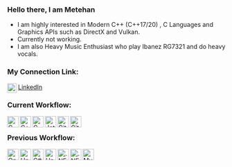 ### Hello there, I am Metehan

- I am highly interested in Modern C++ (C++17/20) , C Languages and Graphics APIs such as DirectX and Vulkan.
- Currently not working.
- I am also Heavy Music Enthusiast who play Ibanez RG7321 and do heavy vocals.

### My Connection Link:
<img align="left" alt="codeSTACKr | LinkedIn" width="22px" src="https://cdn.jsdelivr.net/gh/devicons/devicon/icons/linkedin/linkedin-original.svg" />[LinkedIn](https://www.linkedin.com/in/metehan-tun%C3%A7bilek-8527a9136/)
<br />

### Current Workflow:
<img align="left" alt="C" width="26px" src="https://cdn.jsdelivr.net/gh/devicons/devicon/icons/c/c-original.svg" />
<img align="left" alt="C++" width="26px" src="https://cdn.jsdelivr.net/gh/devicons/devicon/icons/cplusplus/cplusplus-original.svg" />
<img align="left" alt="CMAKE" width="26px" src="https://cdn.jsdelivr.net/gh/devicons/devicon/icons/cmake/cmake-original.svg" />
<img align="left" alt="JetBrains" width="26px" src="https://cdn.jsdelivr.net/gh/devicons/devicon/icons/jetbrains/jetbrains-original.svg" />
<img align="left" alt="Git" width="26px"src="https://cdn.jsdelivr.net/gh/devicons/devicon/icons/git/git-original-wordmark.svg" />
<img align="left" alt="GitHub" width="26px"src="https://cdn.jsdelivr.net/gh/devicons/devicon/icons/github/github-original.svg" />

<br />

### Previous Workflow:
<img align="left" alt="OpenGL" width="26px" src="https://cdn.jsdelivr.net/gh/devicons/devicon/icons/opengl/opengl-original.svg" />
<img align="left" alt="UnrealEngine" width="26px"src="https://cdn.jsdelivr.net/gh/devicons/devicon/icons/unrealengine/unrealengine-original.svg" />
<img align="left" alt="C#" width="26px" src="https://cdn.jsdelivr.net/gh/devicons/devicon/icons/csharp/csharp-original.svg" />
<img align="left" alt="Unity Engine" width="26px"src="https://cdn.jsdelivr.net/gh/devicons/devicon/icons/unity/unity-original.svg" />
<img align="left" alt=".NET" width="26px"src="https://cdn.jsdelivr.net/gh/devicons/devicon/icons/dotnetcore/dotnetcore-original.svg" />
<img align="left" alt=".NET Core" width="26px" src="https://cdn.jsdelivr.net/gh/devicons/devicon/icons/dot-net/dot-net-original-wordmark.svg" />
<img align="left" alt="MySQL" width="26px" src="https://cdn.jsdelivr.net/gh/devicons/devicon/icons/mysql/mysql-plain-wordmark.svg" />
<br />
